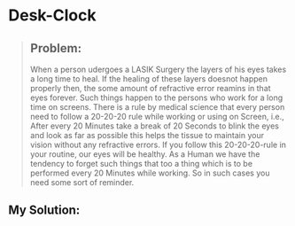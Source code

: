 # Desk-Clock

>## Problem:
>When a person udergoes a LASIK Surgery the layers of his eyes takes a long time to heal. If the healing of these layers doesnot happen properly then, the some amount of refractive error reamins in that eyes forever. Such things happen to the persons who work for a  long time on screens. There is a rule by medical science that every person need to follow a 20-20-20 rule while working or using on Screen, i.e., After every 20 Minutes take a break of 20 Seconds to blink the eyes and look as far as possible this helps the tissue to maintain your vision without any refractive errors. If you follow this 20-20-20-rule in your routine, our eyes will be healthy.
>As a Human we have the tendency to forget such things that too a thing which is to be performed every 20 Minutes while working. So in such cases you need some sort of reminder.

## My  Solution:
